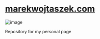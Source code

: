 [marekwojtaszek.com](http://marekwojtaszek.com/)
========================

![image](http://marekwojtaszek.com/preview.png)

Repository for my personal page
